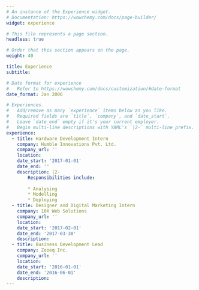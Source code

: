 ```yaml
---
# An instance of the Experience widget.
# Documentation: https://wowchemy.com/docs/page-builder/
widget: experience

# This file represents a page section.
headless: true

# Order that this section appears on the page.
weight: 40

title: Experience
subtitle:

# Date format for experience
#   Refer to https://wowchemy.com/docs/customization/#date-format
date_format: Jan 2006

# Experiences.
#   Add/remove as many `experience` items below as you like.
#   Required fields are `title`, `company`, and `date_start`.
#   Leave `date_end` empty if it's your current employer.
#   Begin multi-line descriptions with YAML's `|2-` multi-line prefix.
experience:
  - title: Hardware Development Intern
    company: Humble Innovations Pvt. Ltd.
    company_url: ''
    location: 
    date_start: '2017-01-01'
    date_end: ''
    description: |2-
        Responsibilities include:
        
        * Analysing
        * Modelling
        * Deploying
  - title: Designer and Digital Marketing Intern
    company: 10X Web Solutions
    company_url: ''
    location: 
    date_start: '2017-02-01'
    date_end: '2017-03-30'
    description:
  - title: Business Development Lead
    company: Zooeq Inc.
    company_url: ''
    location: 
    date_start: '2016-01-01'
    date_end: '2016-06-01'
    description: 
---
```

